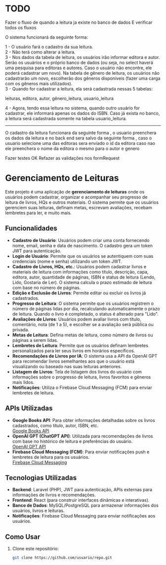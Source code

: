 # TODO

Fazer o fluxo de quando a leitura ja existe no banco de dados
E verificar todos os fluxos

O sistema funcionará da seguinte forma:

1 - O usuário fará o cadastro da sua leitura. <br>
2 - Não terá como alterar a leitura.<br>
3 - Nos dados da tabela de leitura, os usuários irão informar editora e autor. Serão os usuários e o próprio banco de dados (ou seja, no select haverá uma pesquisa para editoras e autores. Caso o usuário não encontre, ele poderá cadastrar um novo).
Na tabela de gênero de leitura, os usuários não cadastrarão um novo, escolherão dos gêneros disponíveis (fazer uma carga com os gêneros mais utilizados).
<br>
3 - Quando for cadastrar a leitura, ela será cadastrada nessas 5 tabelas:

leituras,
editora,
autor,
gênero_leitura,
usuario_leitura

4 - Agora, tendo essa leitura no sistema, quando outro usuário for cadastrar, ele informará apenas os dados do ISBN. Caso já exista no banco, a leitura será cadastrada somente na tabela usuario_leitura.

---

O cadastro da leitura funcionara da seguinte forma ,
o usuario preenchera os dados da leitura
e no back end sera salvo da seguinte forma ,
caso o usuario selecione uma das editoras sera enviado o id da editora
caso nao ele preenchera o nome da editora o mesmo para o autor e genero

Fazer testes
OK Refazer as validações nos formRequest

# Gerenciamento de Leituras

Este projeto é uma aplicação de **gerenciamento de leituras** onde os usuários podem cadastrar, organizar e acompanhar seu progresso de leitura de livros, HQs e outros materiais. O sistema permite que os usuários gerenciem suas leituras, definam metas, escrevam avaliações, recebam lembretes para ler, e muito mais.

## Funcionalidades

-   **Cadastro de Usuário**: Usuários podem criar uma conta fornecendo nome, email, senha e data de nascimento. O cadastro gera um token JWT para autenticação.
-   **Login de Usuário**: Permite que os usuários se autentiquem com suas credenciais (nome e senha) utilizando um token JWT.
-   **Cadastro de Livros, HQs, etc.**: Usuários podem cadastrar livros e materiais de leitura com informações como título, descrição, capa, editora, autor, quantidade de páginas, ISBN e status de leitura (Lendo, Lido, Gostaria de Ler). O sistema calcula o prazo estimado de leitura com base no número de páginas.
-   **Edição e Exclusão de Livros**: Permite editar ou excluir os livros já cadastrados.
-   **Progresso de Leitura**: O sistema permite que os usuários registrem o número de páginas lidas por dia, recalculando automaticamente o prazo de leitura. Quando o livro é completado, o status é alterado para "Lido".
-   **Avaliações de Livros**: Usuários podem avaliar livros com título, comentário, nota (de 1 a 5), e escolher se a avaliação será pública ou privada.
-   **Metas de Leitura**: Defina metas de leitura, como número de livros ou páginas a serem lidas.
-   **Lembretes de Leitura**: Permite que os usuários definam lembretes personalizados para ler seus livros em horários específicos.
-   **Recomendações de Livros por IA**: O sistema usa a API da OpenAI GPT para recomendar livros semelhantes aos que o usuário está visualizando ou baseado nas suas leituras anteriores.
-   **Listagem de Livros**: Tela de listagem dos livros do usuário com informações sobre o progresso de leitura, livros favoritos e gêneros mais lidos.
-   **Notificações**: Utiliza o Firebase Cloud Messaging (FCM) para enviar lembretes de leitura.

## APIs Utilizadas

-   **Google Books API**: Para obter informações detalhadas sobre os livros cadastrados, como título, autor, ISBN, etc.  
    [Google Books API](https://developers.google.com/books/docs/v1/using?hl=pt-br)
-   **OpenAI GPT (ChatGPT API)**: Utilizada para recomendações de livros com base no histórico de leitura e preferências do usuário.  
    [OpenAI GPT API](https://platform.openai.com/docs/overview)
-   **Firebase Cloud Messaging (FCM)**: Para enviar notificações push e lembretes de leitura para os usuários.  
    [Firebase Cloud Messaging](https://firebase.google.com/docs/cloud-messaging?hl=pt-br)

## Tecnologias Utilizadas

-   **Backend**: Laravel (PHP), JWT para autenticação, APIs externas para informações de livros e recomendações.
-   **Frontend**: React (para construir interfaces dinâmicas e interativas).
-   **Banco de Dados**: MySQL/PostgreSQL para armazenar informações dos usuários, livros e leituras.
-   **Notificações**: Firebase Cloud Messaging para enviar notificações aos usuários.

## Como Usar

1. Clone este repositório:
    ```bash
    git clone https://github.com/usuario/repo.git
    ```
